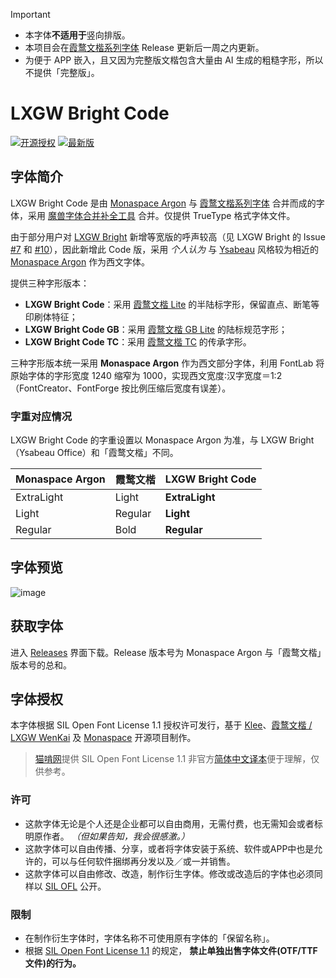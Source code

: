 >[!IMPORTANT]
> - 本字体**不适用于**竖向排版。
> - 本项目会在[霞鹜文楷系列字体](https://github.com/lxgw/LxgwWenKai) Release 更新后一周之内更新。
> - 为便于 APP 嵌入，且又因为完整版文楷包含大量由 AI 生成的粗糙字形，所以不提供「完整版」。

# LXGW Bright Code

[![开源授权](https://img.shields.io/github/license/lxgw/LxgwBright-Code)](https://github.com/lxgw/LxgwBright-Code)
[![最新版](https://img.shields.io/github/release/lxgw/LxgwBright-Code)](https://github.com/lxgw/LxgwBright-Code/releases)

## 字体简介

LXGW Bright Code 是由 [Monaspace Argon](https://github.com/githubnext/monaspace) 与 [霞鹜文楷系列字体](https://github.com/lxgw/LxgwWenKai) 合并而成的字体，采用 [魔兽字体合并补全工具](https://github.com/nowar-fonts/Warcraft-Font-Merger) 合并。仅提供 TrueType 格式字体文件。

由于部分用户对 [LXGW Bright](https://github.com/lxgw/LxgwBright) 新增等宽版的呼声较高（见 LXGW Bright 的 Issue [#7](https://github.com/lxgw/LxgwBright/issues/7) 和 [#10](https://github.com/lxgw/LxgwBright/issues/10)），因此新增此 Code 版，采用 *个人认为* 与 [Ysabeau](https://github.com/CatharsisFonts/Ysabeau) 风格较为相近的 [Monaspace Argon](https://github.com/githubnext/monaspace) 作为西文字体。

提供三种字形版本：

- **LXGW Bright Code**：采用 [霞鹜文楷 Lite](https://github.com/lxgw/LxgwWenkai-Lite) 的半陆标字形，保留直点、断笔等印刷体特征；
- **LXGW Bright Code GB**：采用 [霞鹜文楷 GB Lite](https://github.com/lxgw/LxgwWenkaiGB-Lite) 的陆标规范字形；
- **LXGW Bright Code TC**：采用 [霞鹜文楷 TC](https://github.com/lxgw/LxgwWenkaiTC) 的传承字形。

三种字形版本统一采用 **Monaspace Argon** 作为西文部分字体，利用 FontLab 将原始字体的字形宽度 1240 缩窄为 1000，实现西文宽度∶汉字宽度＝1∶2（FontCreator、FontForge 按比例压缩后宽度有误差）。

### 字重对应情况

LXGW Bright Code 的字重设置以 Monaspace Argon 为准，与 LXGW Bright（Ysabeau Office）和「霞鹜文楷」不同。

| Monaspace Argon | 霞鹜文楷 | LXGW Bright Code |
| --------------- | -------- | ---------------- |
| ExtraLight      | Light    | **ExtraLight**   |
| Light           | Regular  | **Light**        |
| Regular         | Bold     | **Regular**      |

## 字体预览

![image](https://github.com/user-attachments/assets/752c0fba-e96a-461c-9745-03350f4c8f93)

## 获取字体

进入 [Releases](https://github.com/lxgw/LxgwBright-Code/releases) 界面下载。Release 版本号为 Monaspace Argon 与「霞鹜文楷」版本号的总和。

## 字体授权

本字体根据 SIL Open Font License 1.1 授权许可发行，基于 [Klee](https://github.com/fontworks-fonts/Klee)、[霞鹜文楷 / LXGW WenKai](https://github.com/lxgw/LxgwWenKai) 及 [Monaspace](https://github.com/githubnext/monaspace) 开源项目制作。

> [猫啃网](https://www.maoken.com/)提供 SIL Open Font License 1.1 非官方[简体中文译本](https://www.maoken.com/ofl)便于理解，仅供参考。

### 许可

- 这款字体无论是个人还是企业都可以自由商用，无需付费，也无需知会或者标明原作者。 *（但如果告知，我会很感激。）*
- 这款字体可以自由传播、分享，或者将字体安装于系统、软件或APP中也是允许的，可以与任何软件捆绑再分发以及／或一并销售。
- 这款字体可以自由修改、改造，制作衍生字体。修改或改造后的字体也必须同样以 [SIL OFL](https://openfontlicense.org) 公开。

### 限制

- 在制作衍生字体时，字体名称不可使用原有字体的「保留名称」。
- 根据 [SIL Open Font License 1.1](https://openfontlicense.org) 的规定， **禁止单独出售字体文件(OTF/TTF文件)的行为。**

<!--
## Stargazers over time

[![Stargazers over time](https://starchart.cc/lxgw/LxgwBright-Code.svg)](https://starchart.cc/lxgw/LxgwBright-Code)
-->

